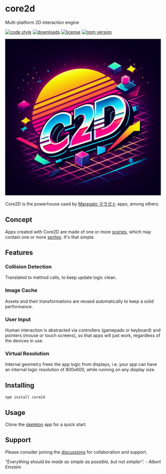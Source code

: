 # core2d
Multi-platform 2D interaction engine

[![code style](https://img.shields.io/badge/code_style-classic-blue.svg)](http://diogoeichert.github.io/eslint-config-classic)
[![downloads](https://img.shields.io/npm/dt/core2d.svg)](https://www.npmjs.com/package/core2d)
[![license](https://img.shields.io/github/license/core2d/core2d.svg)](LICENSE)
[![npm version](https://img.shields.io/npm/v/core2d.svg)](https://www.npmjs.com/package/core2d)

![core2d logo](core2d.png)

Core2D is the powerhouse used by [Maragato マラガト](https://maragato.itch.io) apps, among others.

## Concept
Apps created with Core2D are made of one or more [scenes](src/Scene.mjs), which may contain one or more [sprites](src/Sprite.mjs). It's that simple.

## Features
### Collision Detection
Translated to method calls, to keep update logic clean.
### Image Cache
Assets and their transformations are reused automatically to keep a solid performance.
### User Input
Human interaction is abstracted via controllers (gamepads or keyboard) and pointers (mouse or touch screens), so that apps will just work, regardless of the devices in use.
### Virtual Resolution
Internal geometry frees the app logic from displays, i.e. your app can have an internal logic resolution of 800x600, while running on any display size.

## Installing
```shell
npm install core2d
```

## Usage
Clone the [skeleton](https://github.com/diogoeichert/core2d-skel) app for a quick start.

## Support
Please consider joining the [discussions](https://github.com/core2d/core2d/discussions) for collaboration and support.

*"Everything should be made as simple as possible, but not simpler". - Albert Einstein*
